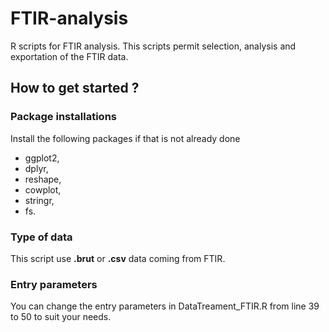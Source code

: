 # FTIR-analysis
R scripts for FTIR analysis. 
This scripts permit selection, analysis and exportation of the FTIR data.

## How to get started ?
### Package installations
Install the following packages if that is not already done
- ggplot2, 
- dplyr,
- reshape,
- cowplot,
- stringr,
- fs.

### Type of data
This script use **.brut** or **.csv** data coming from FTIR.

### Entry parameters
You can change the entry parameters in DataTreament_FTIR.R from line 39 to 50 to suit your needs.


